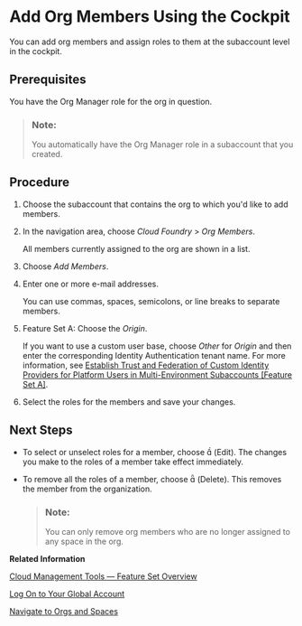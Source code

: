 <!-- loioa4eeaf179ee646b99558f27c0bae7b3e -->

<link rel="stylesheet" type="text/css" href="../css/sap-icons.css"/>

# Add Org Members Using the Cockpit

You can add org members and assign roles to them at the subaccount level in the cockpit.



## Prerequisites

You have the Org Manager role for the org in question.

> ### Note:  
> You automatically have the Org Manager role in a subaccount that you created.



<a name="loioa4eeaf179ee646b99558f27c0bae7b3e__steps_jrg_wt4_zl"/>

## Procedure

1.  Choose the subaccount that contains the org to which you'd like to add members.

2.  In the navigation area, choose *Cloud Foundry* \> *Org Members*.

    All members currently assigned to the org are shown in a list.

3.  Choose *Add Members*.

4.  Enter one or more e-mail addresses.

    You can use commas, spaces, semicolons, or line breaks to separate members.

5.  Feature Set A: Choose the *Origin*.

    If you want to use a custom user base, choose *Other* for *Origin* and then enter the corresponding Identity Authentication tenant name. For more information, see [Establish Trust and Federation of Custom Identity Providers for Platform Users in Multi-Environment Subaccounts \[Feature Set A\]](establish-trust-and-federation-of-custom-identity-providers-for-platform-users-in-multi-8600afb.md).

6.  Select the roles for the members and save your changes.




<a name="loioa4eeaf179ee646b99558f27c0bae7b3e__postreq_ocr_wj2_nbb"/>

## Next Steps

-   To select or unselect roles for a member, choose <span class="SAP-icons"></span> \(Edit\). The changes you make to the roles of a member take effect immediately.
-   To remove all the roles of a member, choose <span class="SAP-icons"></span> \(Delete\). This removes the member from the organization.

    > ### Note:  
    > You can only remove org members who are no longer assigned to any space in the org.


**Related Information**  


[Cloud Management Tools — Feature Set Overview](../10-concepts/cloud-management-tools-feature-set-overview-caf4e4e.md "Cloud management tools represent the group of technologies designed for managing SAP BTP.")

[Log On to Your Global Account](log-on-to-your-global-account-77be288.md "Use the SAP BTP cockpit to log on to your global account and start working in SAP BTP.")

[Navigate to Orgs and Spaces](navigate-to-orgs-and-spaces-5bf8735.md "To administer your Cloud Foundry environment, navigate to orgs, and spaces in the SAP BTP cockpit.")

